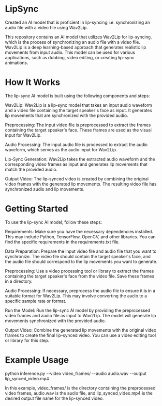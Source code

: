 # LipSync
Created an AI model that is proficient in lip-syncing i.e. synchronizing an audio file with a video file using Wav2Lip.

This repository contains an AI model that utilizes Wav2Lip for lip-syncing, which is the process of synchronizing an audio file with a video file. Wav2Lip is a deep learning-based approach that generates realistic lip movements from input audio. This model can be used for various applications, such as dubbing, video editing, or creating lip-sync animations.

# How It Works
The lip-sync AI model is built using the following components and steps:

Wav2Lip: Wav2Lip is a lip-sync model that takes an input audio waveform and a video file containing the target speaker's face as input. It generates lip movements that are synchronized with the provided audio.

Preprocessing: The input video file is preprocessed to extract the frames containing the target speaker's face. These frames are used as the visual input for Wav2Lip.

Audio Processing: The input audio file is processed to extract the audio waveform, which serves as the audio input for Wav2Lip.

Lip-Sync Generation: Wav2Lip takes the extracted audio waveform and the corresponding video frames as input and generates lip movements that match the provided audio.

Output Video: The lip-synced video is created by combining the original video frames with the generated lip movements. The resulting video file has synchronized audio and lip movements.

# Getting Started
To use the lip-sync AI model, follow these steps:

Requirements: Make sure you have the necessary dependencies installed. This may include Python, TensorFlow, OpenCV, and other libraries. You can find the specific requirements in the requirements.txt file.

Data Preparation: Prepare the input video file and audio file that you want to synchronize. The video file should contain the target speaker's face, and the audio file should correspond to the lip movements you want to generate.

Preprocessing: Use a video processing tool or library to extract the frames containing the target speaker's face from the video file. Save these frames in a directory.

Audio Processing: If necessary, preprocess the audio file to ensure it is in a suitable format for Wav2Lip. This may involve converting the audio to a specific sample rate or format.

Run the Model: Run the lip-sync AI model by providing the preprocessed video frames and audio file as input to Wav2Lip. The model will generate lip movements synchronized with the provided audio.

Output Video: Combine the generated lip movements with the original video frames to create the final lip-synced video. You can use a video editing tool or library for this step.

# Example Usage
python inference.py --video video_frames/ --audio audio.wav --output lip_synced_video.mp4

In this example, video_frames/ is the directory containing the preprocessed video frames, audio.wav is the audio file, and lip_synced_video.mp4 is the desired output file name for the lip-synced video.
